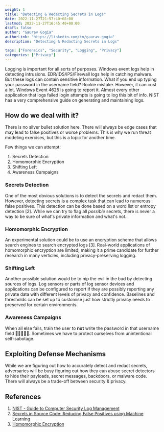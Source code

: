```yaml
---
weight: 1
title: "Detecting & Redacting Secrets in Logs"
date: 2022-11-27T21:57:40+08:00
lastmod: 2022-11-27T16:45:40+08:00
draft: false
author: "Gaurav Gogia"
authorLink: "https://linkedin.com/in/gaurav-gogia"
description: "Detecting & Redacting Secrets in Logs"

tags: ["Forensics", "Security", "Logging", "Privacy"]
categories: ["Privacy"]
---
```



Logging is important for all sorts of purposes. Windows event logs help in detecting intrusions. EDR/IDS/IPS/Firewall logs help in catching malware. But these logs can contain sensitive information. What if you end up typing your password in the username field? Rookie mistake. However, it can cost a lot. Windows Event 4625 is going to report it. Almost every other application that logs failed login attempts is going to log this bit of info. NIST has a very comprehensive guide on generating and maintaining logs.

## How do we deal with it?
There is no silver bullet solution here. There will always be edge cases that may lead to false positives or worse problems. This is why we run threat modeling exercises, but this is a topic for another time.

Few things we can attempt:
1. Secrets Detection
2. Homomorphic Encryption
3. Shifting Left
4. Awareness Campaigns

### Secrets Detection
One of the most obvious solutions is to detect the secrets and redact them. However, detecting secrets is a complex task that can lead to numerous false positives. This detection can be done based on a word list or entropy detection [2]. While we can try to flag all _possible_ secrets, there is never a way to be sure of what's private information and what's not.

### Homomorphic Encryption
An experimental solution could be to use an encryption scheme that allows search engines to search encrypted logs [3]. Real-world applications of homomorphic encryption are limited, making it a prime candidate for further research in many verticles, including privacy-preserving logging.

### Shifting Left
Another possible solution would be to nip the evil in the bud by detecting sources of logs. Log sensors or parts of log sensor devices and applications can be configured to report if they are possibly reporting any private data with different levels of privacy and confidence. Baselines and thresholds can be set up to customise just how strictly privacy needs to preserved for certain environments.

### Awareness Campaigns
When all else fails, train the user to **not** write the password in that username field 🤷‍♂️🤷‍♀️🤷. Sometimes we have to protect ourselves from unintentional self-sabotage.

## Exploiting Defense Mechanisms
While we are figuring out how to accurately detect and redact secrets, adversaries will be busy figuring out how they can abuse secret detectors to hide their payloads, secret messages, backdoors, or malware code. There will always be a trade-off between security & privacy.

## References
1. [NIST - Guide to Computer Security Log Management](https://csrc.nist.rip/library/NIST%20SP%20800-092%20Guide%20to%20Computer%20Security%20Log%20Management,%202006-09.pdf)
2. [Secrets in Source Code: Reducing False Positives using Machine Learning](https://ieeexplore.ieee.org/abstract/document/9027350)
3. [Homomorphic Encryption](https://www.sciencedirect.com/topics/computer-science/homomorphic-encryption)
